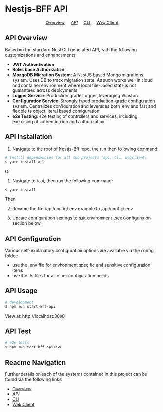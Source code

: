 # Nestjs-BFF API

<p align="center">
  <a href="../README.md">Overview</a>
  &nbsp;&nbsp;&nbsp;
	<i><a href="README.md">API</a></i>
  &nbsp;&nbsp;&nbsp;
	<a href="../cli/README.md">CLI</a>
  &nbsp;&nbsp;&nbsp;
	<a href="../webclient/README.md">Web Client</a>
</p>

## API Overview

Based on the standard Nest CLI generated API, with the following customizations and enhancements:

- **JWT Authentication**
- **Roles base Authorization**
- **MongoDB Migration System**: A NestJS based Mongo migrations system. Uses DB to track migration state. As such works well in cloud and container environment where local file-based state is not guaranteed across deployments
- **Logger Service**: Production grade Logger, leveraging Winston
- **Configuration Service**: Strongly typed production-grade configuration system. Centralizes configuration and leverages both .env and fast and flexible ts object literal based configuration
- **e2e Testing**: e2e testing of controllers and services, including exercising of authentication and authorization

## API Installation

1.  Navigate to the root of Nestjs-Bff repo, the run then following command:

```bash
# install dependencies for all sub projects (api, cli, webclient)
$ yarn install-all
```

Or

1.  Navigate to /api, then run the following command:

```bash
$ yarn install
```

Then

2.  Rename the file /api/config/.env.example to /api/config/.env

3.  Update configuration settings to suit environment (see Configuration section below)

## API Configuration

Various self-explanatory configuration options are available via the config folder:

- use the .env file for environment specific and sensitive configuration items
- use the .ts files for all other configuration needs

## API Usage

```bash
# development
$ npm run start-bff-api
```

View at: http://localhost:3000

## API Test

```bash
# e2e tests
$ npm run test-bff-api:e2e
```

<!---
    Not avaialable yet:
    # unit tests
    $ npm run test

    # test coverage
    $ npm run test:cov
--->

## Readme Navigation

Further details on each of the systems contained in this project can be found via the following links:

- [Overview](../README.md)
- _[API](README.md)_
- [CLI](../cli/README.md)
- [Web Client](../webclient/README.md)
